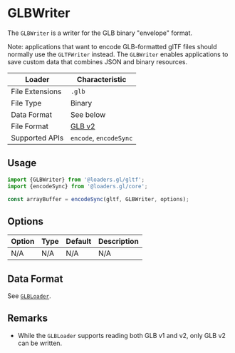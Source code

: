 # GLBWriter

The `GLBWriter` is a writer for the GLB binary "envelope" format.

Note: applications that want to encode GLB-formatted glTF files should normally use the `GLTFWriter` instead. The `GLBWriter` enables applications to save custom data that combines JSON and binary resources.

| Loader          | Characteristic                                                                                             |
| --------------- | ---------------------------------------------------------------------------------------------------------- |
| File Extensions | `.glb`                                                                                                     |
| File Type       | Binary                                                                                                     |
| Data Format     | See below                                                                                                  |
| File Format     | [GLB v2](https://github.com/KhronosGroup/glTF/tree/master/specification/2.0#glb-file-format-specification) |
| Supported APIs  | `encode`, `encodeSync`                                                                                     |

## Usage

```js
import {GLBWriter} from '@loaders.gl/gltf';
import {encodeSync} from '@loaders.gl/core';

const arrayBuffer = encodeSync(gltf, GLBWriter, options);
```

## Options

| Option | Type | Default | Description |
| ------ | ---- | ------- | ----------- |
| N/A    | N/A  | N/A     | N/A         |

## Data Format

See [`GLBLoader`](/modules/gltf/docs/api-reference/glb-loader.md).

## Remarks

- While the `GLBLoader` supports reading both GLB v1 and v2, only GLB v2 can be written.
